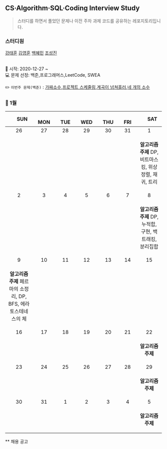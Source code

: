 ## CS·Algorithm·SQL·Coding Interview Study
<blockquote>스터디를 하면서 풀었던 문제나 이전 주차 과제 코드를 공유하는 레포지토리입니다.</blockquote>

### 스터디원

[강태훈](https://github.com/shuttlecock0) [김영훈](https://github.com/kim0hoon) [백혜민](https://github.com/HyeminBaek) [조성진](https://github.com/noel7781)

<br> 📌 시작: 2020-12-27 ~
<br> 💻 문제 선정: 백준,프로그래머스,LeetCode, SWEA

✏️ `이번주 문제(백준)` : [가짜소수](https://www.acmicpc.net/problem/4233),[프로젝트 스케줄링](https://www.acmicpc.net/problem/14907),[계곡이 넘쳐흘러](https://www.acmicpc.net/problem/17260),[네 개의 소수](https://www.acmicpc.net/problem/1153)

<h3> 📅 1월 </h3>


|　  SUN　  |　  MON　  |　  TUE　  |　  WED　  |　  THU　  |　  FRI　  |　  SAT　  |
|:---:|:---:|:---:|:---:|:---:|:---:|:---:|
|   26   |   27   |   28   |   29   |   30   |   31   |   1   |
|||||||<p><b>알고리즘 주제</b> DP, 비트마스킹, 위상정렬, 재귀, 트리</p>|
|   2   |   3   |   4   |   5   |   6   |   7   |   8   |
|||||||<p><b>알고리즘 주제</b> DP, 누적합, 구현, 백트래킹, 분리집합</p>|
|   9   |   10   |   11   |   12   |   13   |   14   |   15   |
|<p><b>알고리즘 주제</b> 페르마의 소정리, DP, BFS, 에라토스테네스의 체 </p>|||||||
|   16   |   17   |   18   |   19   |   20   |   21   |   22   |
|||||||<p><b>알고리즘 주제</b> </p>|
|   23   |   24   |   25   |   26   |   27   |   28   |   29   |
|||||||<p><b>알고리즘 주제</b> </p>|
|   30   |   31   |   1   |   2   |   3   |   4   |   5   |
|||||||<p><b>알고리즘 주제</b> </p>|

** 채용 공고
